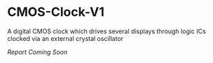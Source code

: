 # CMOS-Clock-V1
A digital CMOS clock which drives several displays through logic ICs clocked via an external crystal oscillator

*Report Coming Soon*


